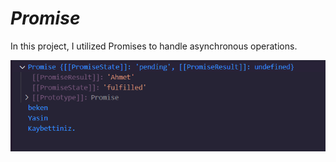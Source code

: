 <h1><i>Promise</i></h1>
<p>In this project, I utilized Promises to handle asynchronous operations.</p>
<img src="SS1.png">
